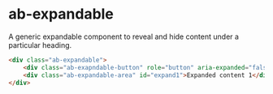 # ab-expandable

A generic expandable component to reveal and hide content under a particular heading.

```html 
<div class="ab-expandable">
    <div class="ab-exapndable-button" role="button" aria-expanded="false" aria-controls="expand1">Expand me</div>
    <div class="ab-expandable-area" id="expand1">Expanded content 1</div>
</div>
```
